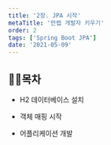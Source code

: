 ```yaml
---
title: '2장. JPA 시작'
metaTitle: '만렙 개발자 키우기'
order: 2
tags: ['Spring Boot JPA']
date: '2021-05-09'
---
```


## 🤸‍♂️목차

- H2 데이터베이스 설치

* 객체 매핑 시작

- 어플리케이션 개발
